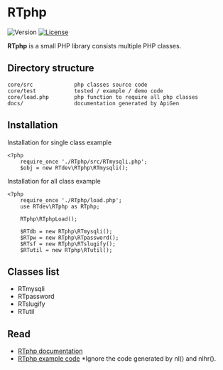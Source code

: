 # RTphp
![Version](https://img.shields.io/badge/version-0.1-blue.svg)
[![License](https://img.shields.io/badge/license-MIT-blue.svg)](https://rogertiongdev.github.io/MIT-License/)

**RTphp** is a small PHP library consists multiple PHP classes.

Directory structure
-

```
core/src             php classes source code
core/test            tested / example / demo code
core/load.php        php function to require all php classes
docs/                documentation generated by ApiGen
```

Installation
-
Installation for single class example

```
<?php
    require_once './RTphp/src/RTmysqli.php';
    $obj = new RTdev\RTphp\RTmysqli();
```

Installation for all class example

```
<?php
    require_once './RTphp/load.php';
    use RTdev\RTphp as RTphp;
    
    RTphp\RTphpLoad();
    
    $RTdb = new RTphp\RTmysqli();
    $RTpw = new RTphp\RTpassword();
    $RTsf = new RTphp\RTslugify();
    $RTutil = new RTphp\RTutil();
```

Classes list
-
- RTmysqli
- RTpassword
- RTslugify
- RTutil

Read
-
- [RTphp documentation](https://rawgit.com/rogertiongdev/RTphp/master/docs/index.html)
- [RTphp example code](https://github.com/rogertiongdev/RTphp/tree/master/core/test) *Ignore the code generated by nl() and nlhr().
